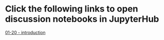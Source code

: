 # Click the following links to open discussion notebooks in JupyterHub

[01-20 - introduction](https://julia.datahub.berkeley.edu/hub/user-redirect/git-pull?repo=https://github.com/yixiangLuo/math124&branch=main&subPath=1_introduction%2F1_introduction.ipynb&app=notebook)
